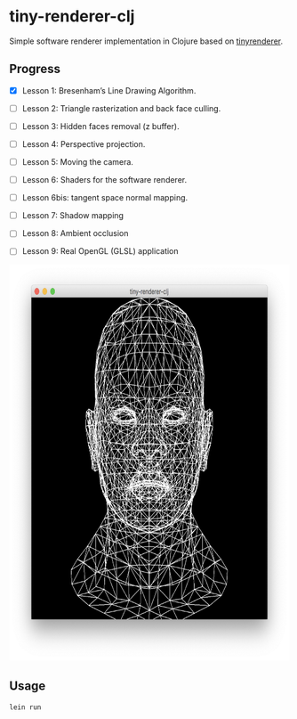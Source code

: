 # tiny-renderer-clj

Simple software renderer implementation in Clojure based on [tinyrenderer](https://github.com/ssloy/tinyrenderer/wiki).


## Progress
- [x] Lesson 1: Bresenham’s Line Drawing Algorithm.
- [ ] Lesson 2: Triangle rasterization and back face culling.
- [ ] Lesson 3: Hidden faces removal (z buffer).
- [ ] Lesson 4: Perspective projection.
- [ ] Lesson 5: Moving the camera.
- [ ] Lesson 6: Shaders for the software renderer.
- [ ] Lesson 6bis: tangent space normal mapping.
- [ ] Lesson 7: Shadow mapping
- [ ] Lesson 8: Ambient occlusion
- [ ] Lesson 9: Real OpenGL (GLSL) application


<p align="center">
  <img src="https://github.com/isharamet/tiny-renderer-clj/raw/master/img/progress.png" width="712" height="712">
</p>

## Usage

```
lein run
```


